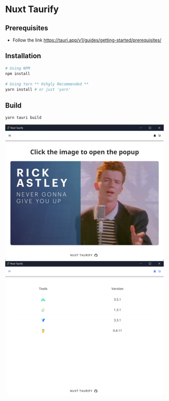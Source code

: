 # Nuxt Taurify

## Prerequisites
 - Follow the link https://tauri.app/v1/guides/getting-started/prerequisites/

## Installation

```bash
# Using NPM
npm install

# Using Yarn ** Hihgly Recommended **
yarn install # or just 'yarn'
```

## Build

```bash
yarn tauri build
```

<img src="./doc/main.png" />
<img src="./doc/tools.png" />